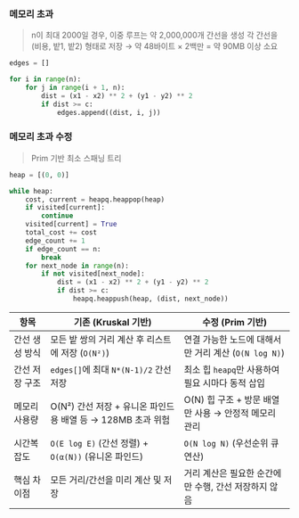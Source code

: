 ### 메모리 초과 
> n이 최대 2000일 경우, 이중 루프는 약 2,000,000개 간선을 생성
> 각 간선을 (비용, 밭1, 밭2) 형태로 저장 → 약 48바이트 × 2백만 = 약 90MB 이상 소요

```python
edges = [] 

for i in range(n):
    for j in range(i + 1, n):
        dist = (x1 - x2) ** 2 + (y1 - y2) ** 2 
        if dist >= c:
            edges.append((dist, i, j)) 
```

### 메모리 초과 수정
> Prim 기반 최소 스패닝 트리

```python
heap = [(0, 0)]

while heap:
    cost, current = heapq.heappop(heap)
    if visited[current]:
        continue
    visited[current] = True
    total_cost += cost
    edge_count += 1
    if edge_count == n:
        break
    for next_node in range(n):
        if not visited[next_node]:
            dist = (x1 - x2) ** 2 + (y1 - y2) ** 2
            if dist >= c:
                heapq.heappush(heap, (dist, next_node))
```

| 항목       | 기존 (Kruskal 기반)                            | 수정 (Prim 기반)                        |
| -------- | --------------------------------------------- | -------------------------------------- |
| 간선 생성 방식 | 모든 밭 쌍의 거리 계산 후 리스트에 저장 (`O(N²)`)             | 연결 가능한 노드에 대해서만 거리 계산 (`O(N log N)`)   |
| 간선 저장 구조 | `edges[]`에 최대 `N*(N-1)/2` 간선 저장               | 최소 힙 `heapq`만 사용하여 필요 시마다 동적 삽입        |
| 메모리 사용량  | O(N²) 간선 저장 + 유니온 파인드용 배열 등 → 128MB 초과 위험 | O(N) 힙 구조 + 방문 배열만 사용 → 안정적 메모리 관리 |
| 시간복잡도    | `O(E log E)` (간선 정렬) + `O(α(N))` (유니온 파인드)    | `O(N log N)` (우선순위 큐 연산)               |
| 핵심 차이점   | 모든 거리/간선을 미리 계산 및 저장                      | 거리 계산은 필요한 순간에만 수행, 간선 저장하지 않음     |
